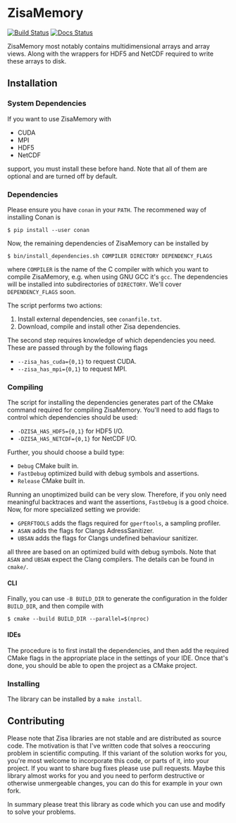 # ZisaMemory
[![Build Status](https://github.com/1uc/ZisaMemory/actions/workflows/basic_integrity_checks.yml/badge.svg)](https://github.com/1uc/ZisaMemory/actions)
[![Docs Status](https://github.com/1uc/ZisaMemory/actions/workflows/publish_docs.yml/badge.svg)](https://1uc.github.io/ZisaMemory)

ZisaMemory most notably contains multidimensional arrays and array views. Along
with the wrappers for HDF5 and NetCDF required to write these arrays to disk.

## Installation

### System Dependencies
If you want to use ZisaMemory with

  * CUDA
  * MPI
  * HDF5
  * NetCDF

support, you must install these before hand. Note that all of them are optional
and are turned off by default.

### Dependencies
Please ensure you have `conan` in your `PATH`. The recommened way of installing
Conan is

    $ pip install --user conan

Now, the remaining dependencies of ZisaMemory can be installed by

    $ bin/install_dependencies.sh COMPILER DIRECTORY DEPENDENCY_FLAGS

where `COMPILER` is the name of the C compiler with which you want to compile
ZisaMemory, e.g. when using GNU GCC it's `gcc`. The dependencies will be
installed into subdirectories of `DIRECTORY`. We'll cover `DEPENDENCY_FLAGS`
soon.

The script performs two actions:

  1. Install external dependencies, see `conanfile.txt`.
  2. Download, compile and install other Zisa dependencies.

The second step requires knowledge of which dependencies you need. These are
passed through by the following flags

  * `--zisa_has_cuda={0,1}` to request CUDA.
  * `--zisa_has_mpi={0,1}` to request MPI.

### Compiling
The script for installing the dependencies generates part of the CMake command
required for compiling ZisaMemory. You'll need to add flags to control which
dependencies should be used:

  * `-DZISA_HAS_HDF5={0,1}` for HDF5 I/O.
  * `-DZISA_HAS_NETCDF={0,1}` for NetCDF I/O.

Further, you should choose a build type:

  * `Debug` CMake built in.
  * `FastDebug` optimized build with debug symbols and assertions.
  * `Release` CMake built in.

Running an unoptimized build can be very slow. Therefore, if you only need
meaningful backtraces and want the assertions, `FastDebug` is a good choice.
Now, for more specialized setting we provide:

  * `GPERFTOOLS` adds the flags required for `gperftools`, a sampling profiler.
  * `ASAN` adds the flags for Clangs AdressSanitizer.
  * `UBSAN` adds the flags for Clangs undefined behaviour sanitizer.

all three are based on an optimized build with debug symbols. Note that `ASAN`
and `UBSAN` expect the Clang compilers. The details can be found in `cmake/`.

#### CLI
Finally, you can use `-B BUILD_DIR` to generate the configuration in the folder
`BUILD_DIR`, and then compile with

    $ cmake --build BUILD_DIR --parallel=$(nproc)

#### IDEs
The procedure is to first install the dependencies, and then add the required
CMake flags in the appropriate place in the settings of your IDE. Once that's
done, you should be able to open the project as a CMake project.

### Installing
The library can be installed by a `make install`.


## Contributing
Please note that Zisa libraries are not stable and are distributed as source
code. The motivation is that I've written code that solves a reoccuring problem
in scientific computing. If this variant of the solution works for you, you're
most welcome to incorporate this code, or parts of it, into your project. If you
want to share bug fixes please use pull requests. Maybe this library almost
works for you and you need to perform destructive or otherwise unmergeable
changes, you can do this for example in your own fork.

In summary please treat this library as code which you can use and modify to
solve your problems.
